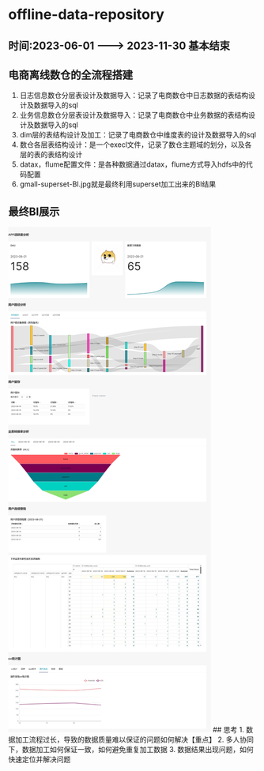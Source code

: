 # offline-data-repository
## 时间:2023-06-01 ---> 2023-11-30 基本结束
## 电商离线数仓的全流程搭建  
1. 日志信息数仓分层表设计及数据导入：记录了电商数仓中日志数据的表结构设计及数据导入的sql  
2. 业务信息数仓分层表设计及数据导入：记录了电商数仓中业务数据的表结构设计及数据导入的sql  
3. dim层的表结构设计及加工：记录了电商数仓中维度表的设计及数据导入的sql    
4. 数仓各层表结构设计：是一个execl文件，记录了数仓主题域的划分，以及各层的表的表结构设计
5. datax，flume配置文件：是各种数据通过datax，flume方式导入hdfs中的代码配置
6. gmall-superset-BI.jpg就是最终利用superset加工出来的BI结果
## 最终BI展示
<img src='/gmall-superset-BI.jpg'>
## 思考
1. 数据加工流程过长，导致的数据质量难以保证的问题如何解决【重点】
2. 多人协同下，数据加工如何保证一致，如何避免重复加工数据
3. 数据结果出现问题，如何快速定位并解决问题
 
